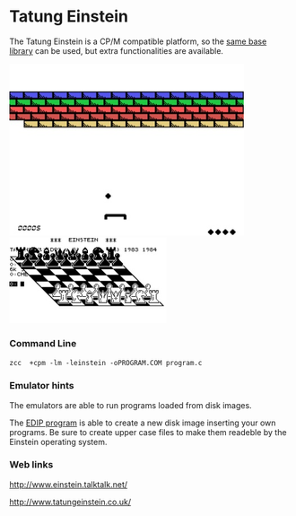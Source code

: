 #  Tatung Einstein

The Tatung Einstein is a CP/M compatible platform, so the [same base library](Platform---CPM) can be used, but extra functionalities are available.

![](images/platform/einstein-wall.jpg)
![](images/platform/einstein.jpg)

### Command Line

    zcc  +cpm -lm -leinstein -oPROGRAM.COM program.c



### Emulator hints

The emulators are able to run programs loaded from disk images.

The [EDIP program](http://www.einstein.talktalk.net/edip.html) is able to create a new disk image inserting your own programs.
Be sure to create upper case files to make them readeble by the Einstein operating system.


### Web links

http://www.einstein.talktalk.net/

http://www.tatungeinstein.co.uk/

